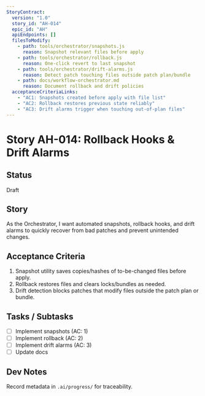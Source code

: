 ```yaml
---
StoryContract:
  version: "1.0"
  story_id: "AH-014"
  epic_id: "AH"
  apiEndpoints: []
  filesToModify:
    - path: tools/orchestrator/snapshots.js
      reason: Snapshot relevant files before apply
    - path: tools/orchestrator/rollback.js
      reason: One-click revert to last snapshot
    - path: tools/orchestrator/drift-alarms.js
      reason: Detect patch touching files outside patch plan/bundle
    - path: docs/workflow-orchestrator.md
      reason: Document rollback and drift policies
  acceptanceCriteriaLinks:
    - "AC1: Snapshots created before apply with file list"
    - "AC2: Rollback restores previous state reliably"
    - "AC3: Drift alarms trigger when touching out-of-plan files"
---
```


# Story AH-014: Rollback Hooks & Drift Alarms

## Status
Draft

## Story
As the Orchestrator, I want automated snapshots, rollback hooks, and drift alarms to quickly recover from bad patches and prevent unintended changes.

## Acceptance Criteria
1. Snapshot utility saves copies/hashes of to-be-changed files before apply.
2. Rollback restores files and clears locks/bundles as needed.
3. Drift detection blocks patches that modify files outside the patch plan or bundle.

## Tasks / Subtasks
- [ ] Implement snapshots (AC: 1)
- [ ] Implement rollback (AC: 2)
- [ ] Implement drift alarms (AC: 3)
- [ ] Update docs

## Dev Notes
Record metadata in `.ai/progress/` for traceability.

